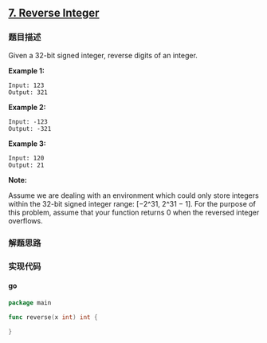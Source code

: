 ## [7. Reverse Integer](https://leetcode.com/problems/reverse-integer/description/)

### 题目描述
Given a 32-bit signed integer, reverse digits of an integer.

**Example 1:**
```
Input: 123
Output: 321
```
**Example 2:**
```
Input: -123
Output: -321
```
**Example 3:**
```
Input: 120
Output: 21
```
**Note:**

Assume we are dealing with an environment which could only store integers within the 32-bit signed integer range: [−2^31,  2^31 − 1]. For the purpose of this problem, assume that your function returns 0 when the reversed integer overflows.

### 解题思路



### 实现代码

#### go
```go
package main

func reverse(x int) int {
    
}
```